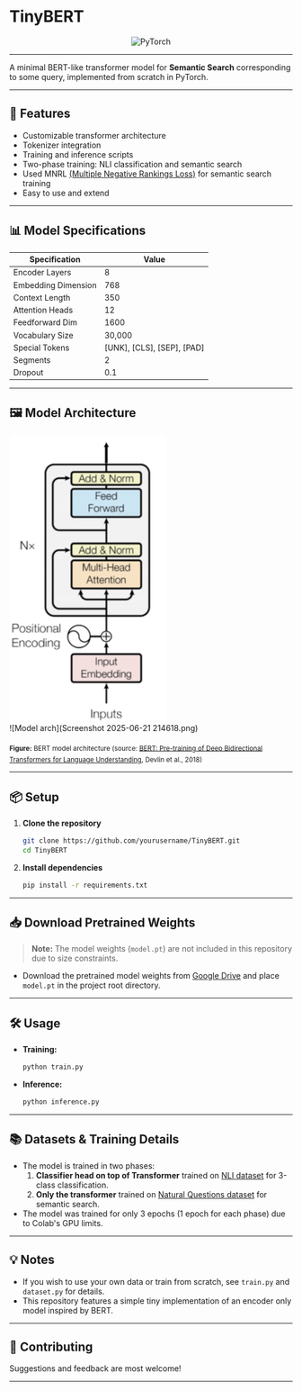 # TinyBERT

<p align="center">
  <img src="https://img.shields.io/badge/PyTorch-1.1%2B-red" alt="PyTorch">
  <!-- <img src="https://img.shields.io/badge/PRs-welcome-blue" alt="PRs Welcome"> -->
</p>

---

A minimal BERT-like transformer model for **Semantic Search** corresponding to some query, implemented from scratch in PyTorch.

---

## 🚀 Features
- Customizable transformer architecture
- Tokenizer integration
- Training and inference scripts
- Two-phase training: NLI classification and semantic search
- Used MNRL [(Multiple Negative Rankings Loss)](https://medium.com/@aisagescribe/multiple-negative-ranking-loss-mnrl-explained-5b4741e38d8f) for semantic search training
- Easy to use and extend

---

## 📊 Model Specifications
| Specification         | Value      |
|----------------------|------------|
| Encoder Layers       | 8          |
| Embedding Dimension  | 768        |
| Context Length       | 350        |
| Attention Heads      | 12         |
| Feedforward Dim      | 1600       |
| Vocabulary Size      | 30,000     |
| Special Tokens       | [UNK], [CLS], [SEP], [PAD] |
| Segments             | 2          |
| Dropout              | 0.1        |

---

## 🖼️ Model Architecture

![BERT Architecture](1_VtfbRAAiQhb0IUi7fSKTaQ.png)<br>
![Model arch](Screenshot 2025-06-21 214618.png)

<sub>
<b>Figure:</b> BERT model architecture (source: <a href="https://arxiv.org/abs/1810.04805">BERT: Pre-training of Deep Bidirectional Transformers for Language Understanding</a>, Devlin et al., 2018)
</sub>

---

## 📦 Setup

1. **Clone the repository**
   ```bash
   git clone https://github.com/yourusername/TinyBERT.git
   cd TinyBERT
   ```
2. **Install dependencies**
   ```bash
   pip install -r requirements.txt
   ```

---

## 📥 Download Pretrained Weights

> **Note:** The model weights (`model.pt`) are not included in this repository due to size constraints.

- Download the pretrained model weights from [Google Drive](https://drive.google.com/file/d/1ubKrR8eBtyJWYEPhhRy9_Pf4DXU_CEhw/view?usp=sharing) and place `model.pt` in the project root directory.

---

## 🛠️ Usage

- **Training:**
  ```bash
  python train.py
  ```
- **Inference:**
  ```bash
  python inference.py
  ```

---

## 📚 Datasets & Training Details
- The model is trained in two phases:
  1. **Classifier head on top of Transformer** trained on [NLI dataset](https://huggingface.co/datasets/sentence-transformers/all-nli) for 3-class classification.
  2. **Only the transformer** trained on [Natural Questions dataset](https://huggingface.co/datasets/sentence-transformers/natural-questions) for semantic search.
- The model was trained for only 3 epochs (1 epoch for each phase) due to Colab's GPU limits.

---

## 💡 Notes
- If you wish to use your own data or train from scratch, see `train.py` and `dataset.py` for details.
- This repository features a simple tiny implementation of an encoder only model inspired by BERT.

---

## 🤝 Contributing
Suggestions and feedback are most welcome!

---


